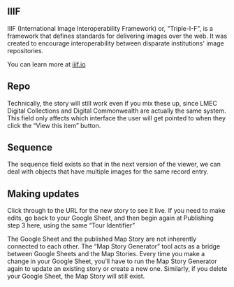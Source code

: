 ## IIIF

IIIF (International Image Interoperability Framework) or, "Triple-I-F", is  a framework that defines standards for delivering images over the web. It was created to encourage interoperability between disparate institutions' image repositories.

You can learn more at [iiif.io](https://iiif.io/ "iiif.io")

## Repo 

Technically, the story will still work even if you mix these up, since LMEC Digital Collections and Digital Commonwealth are actually the same system. This field only affects which interface the user will get pointed to when they click the “View this item” button. 

## Sequence

The sequence field exists so that in the next version of the viewer, we can deal with objects that have multiple images for the same record entry. 

## Making updates

Click through to the URL for the new story to see it live. If you need to make edits, go back to your Google Sheet, and then begin again at Publishing step 3 here, using the same “Tour Identifier” 

The Google Sheet and the published Map Story are not inherently connected to each other. The “Map Story Generator” tool acts as a bridge between Google Sheets and the Map Stories. Every time you make a change in your Google Sheet, you’ll have to run the Map Story Generator again to update an existing story or create a new one. Similarly, if you delete your Google Sheet, the Map Story will still exist.


